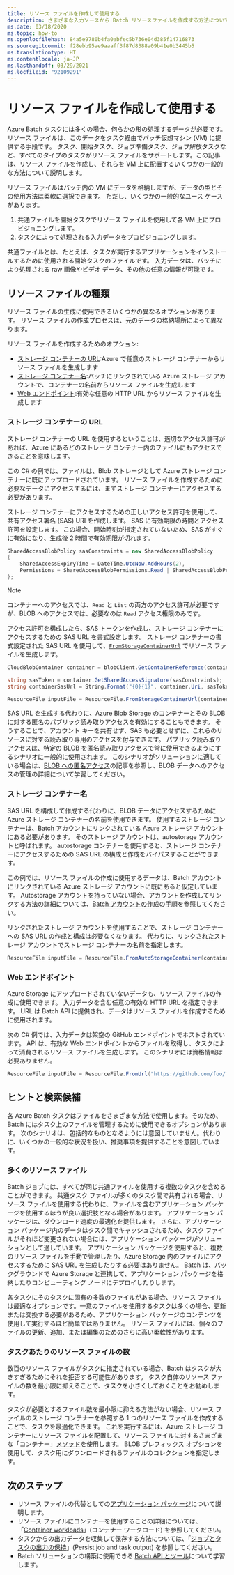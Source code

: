 ```yaml
---
title: リソース ファイルを作成して使用する
description: さまざまな入力ソースから Batch リソースファイルを作成する方法について説明します。 この記事では、VM 上に作成して配置する方法について、いくつかの一般的な方法について説明します。
ms.date: 03/18/2020
ms.topic: how-to
ms.openlocfilehash: 84a5e9780b4fa0abfec5b736e04d385f14716873
ms.sourcegitcommit: f28ebb95ae9aaaff3f87d8388a09b41e0b3445b5
ms.translationtype: HT
ms.contentlocale: ja-JP
ms.lasthandoff: 03/29/2021
ms.locfileid: "92109291"
---
```

# <a name="creating-and-using-resource-files"></a>リソース ファイルを作成して使用する

Azure Batch タスクには多くの場合、何らかの形の処理するデータが必要です。 リソース ファイルは、このデータをタスク経由でバッチ仮想マシン (VM) に提供する手段です。 タスク、開始タスク、ジョブ準備タスク、ジョブ解放タスクなど、すべてのタイプのタスクがリソース ファイルをサポートします。この記事は、リソース ファイルを作成し、それらを VM 上に配置するいくつかの一般的な方法について説明します。  

リソース ファイルはバッチ内の VM にデータを格納しますが、データの型とその使用方法は柔軟に選択できます。 ただし、いくつかの一般的なユース ケースがあります。

1. 共通ファイルを開始タスクでリソース ファイルを使用して各 VM 上にプロビジョニングします。
1. タスクによって処理される入力データをプロビジョニングします。

共通ファイルとは、たとえば、タスクが実行するアプリケーションをインストールするために使用される開始タスクのファイルです。 入力データは、バッチにより処理される raw 画像やビデオ データ、その他の任意の情報が可能です。

## <a name="types-of-resource-files"></a>リソース ファイルの種類

リソース ファイルの生成に使用できるいくつかの異なるオプションがあります。 リソース ファイルの作成プロセスは、元のデータの格納場所によって異なります。

リソース ファイルを作成するためのオプション:

- [ストレージ コンテナーの URL](#storage-container-url):Azure で任意のストレージ コンテナーからリソース ファイルを生成します
- [ストレージ コンテナー名](#storage-container-name):バッチにリンクされている Azure ストレージ アカウントで、コンテナーの名前からリソース ファイルを生成します
- [Web エンドポイント](#web-endpoint):有効な任意の HTTP URL からリソース ファイルを生成します

### <a name="storage-container-url"></a>ストレージ コンテナーの URL

ストレージ コンテナーの URL を使用するということは、適切なアクセス許可があれば、Azure にあるどのストレージ コンテナー内のファイルにもアクセスできることを意味します。 

この C# の例では、ファイルは、Blob ストレージとして Azure ストレージ コンテナーに既にアップロードされています。 リソース ファイルを作成するために必要なデータにアクセスするには、まずストレージ コンテナーにアクセスする必要があります。

ストレージ コンテナーにアクセスするための正しいアクセス許可を使用して、共有アクセス署名 (SAS) URI を作成します。 SAS に有効期限の時間とアクセス許可を設定します。 この場合、開始時刻が指定されていないため、SAS がすぐに有効になり、生成後 2 時間で有効期限が切れます。

```csharp
SharedAccessBlobPolicy sasConstraints = new SharedAccessBlobPolicy
{
    SharedAccessExpiryTime = DateTime.UtcNow.AddHours(2),
    Permissions = SharedAccessBlobPermissions.Read | SharedAccessBlobPermissions.List
};
```

> [!NOTE]
> コンテナーへのアクセスでは、`Read` と `List` の両方のアクセス許可が必要ですが、BLOB へのアクセスでは、必要なのは `Read` アクセス権限のみです。

アクセス許可を構成したら、SAS トークンを作成し、ストレージ コンテナーにアクセスするための SAS URL を書式設定します。 ストレージ コンテナーの書式設定された SAS URL を使用して、[`FromStorageContainerUrl`](/dotnet/api/microsoft.azure.batch.resourcefile.fromstoragecontainerurl) でリソース ファイルを生成します。

```csharp
CloudBlobContainer container = blobClient.GetContainerReference(containerName);

string sasToken = container.GetSharedAccessSignature(sasConstraints);
string containerSasUrl = String.Format("{0}{1}", container.Uri, sasToken);

ResourceFile inputFile = ResourceFile.FromStorageContainerUrl(containerSasUrl);
```

SAS URL を生成する代わりに、Azure Blob Storage のコンテナーとその BLOB に対する匿名のパブリック読み取りアクセスを有効にすることもできます。 そうすることで、アカウント キーを共有せず、SAS も必要とせずに、これらのリソースに対する読み取り専用のアクセスを付与できます。 パブリック読み取りアクセスは、特定の BLOB を匿名読み取りアクセスで常に使用できるようにするシナリオに一般的に使用されます。 このシナリオがソリューションに適している場合は、[BLOB への匿名アクセス](../storage/blobs/anonymous-read-access-configure.md)の記事を参照し、BLOB データへのアクセスの管理の詳細について学習してください。

### <a name="storage-container-name"></a>ストレージ コンテナー名

SAS URL を構成して作成する代わりに、BLOB データにアクセスするために Azure ストレージ コンテナーの名前を使用できます。 使用するストレージ コンテナーは、Batch アカウントにリンクされている Azure ストレージ アカウントにある必要があります。 そのストレージ アカウントは、autostorage アカウントと呼ばれます。 autostorage コンテナーを使用すると、ストレージ コンテナーにアクセスするための SAS URL の構成と作成をバイパスすることができます。

この例では、リソース ファイルの作成に使用するデータは、Batch アカウントにリンクされている Azure ストレージ アカウントに既にあると仮定しています。 Autostorage アカウントを持っていない場合、アカウントを作成してリンクする方法の詳細については、[Batch アカウントの作成](batch-account-create-portal.md)の手順を参照してください。

リンクされたストレージ アカウントを使用することで、ストレージ コンテナーへの SAS URL の作成と構成は必要なくなります。 代わりに、リンクされたストレージ アカウントでストレージ コンテナーの名前を指定します。

```csharp
ResourceFile inputFile = ResourceFile.FromAutoStorageContainer(containerName);
```

### <a name="web-endpoint"></a>Web エンドポイント

Azure Storage にアップロードされていないデータも、リソース ファイルの作成に使用できます。 入力データを含む任意の有効な HTTP URL を指定できます。 URL は Batch API に提供され、データはリソース ファイルを作成するために使用されます。

次の C# 例では、入力データは架空の GitHub エンドポイントでホストされています。 API は、有効な Web エンドポイントからファイルを取得し、タスクによって消費されるリソース ファイルを生成します。 このシナリオには資格情報は必要ありません。

```csharp
ResourceFile inputFile = ResourceFile.FromUrl("https://github.com/foo/file.txt", filePath);
```

## <a name="tips-and-suggestions"></a>ヒントと検索候補

各 Azure Batch タスクはファイルをさまざまな方法で使用します。そのため、Batch にはタスク上のファイルを管理するために使用できるオプションがあります。 次のシナリオは、包括的なものとなるようには意図していません。代わりに、いくつかの一般的な状況を扱い、推奨事項を提供することを意図しています。

### <a name="many-resource-files"></a>多くのリソース ファイル

Batch ジョブには、すべてが同じ共通ファイルを使用する複数のタスクを含めることができます。 共通タスク ファイルが多くのタスク間で共有される場合、リソース ファイルを使用する代わりに、ファイルを含むアプリケーション パッケージを使用するほうが良い選択肢となる場合があります。 アプリケーション パッケージは、ダウンロード速度の最適化を提供します。 さらに、アプリケーション パッケージ内のデータはタスク間でキャッシュされるため、タスク ファイルがそれほど変更されない場合には、アプリケーション パッケージがソリューションとして適しています。 アプリケーション パッケージを使用すると、複数のリソース ファイルを手動で管理したり、Azure Storage 内のファイルにアクセスするために SAS URL を生成したりする必要はありません。 Batch は、バックグラウンドで Azure Storage と連携して、アプリケーション パッケージを格納したりコンピューティング ノードにデプロイしたりします。

各タスクにそのタスクに固有の多数のファイルがある場合、リソース ファイルは最適なオプションです。一意のファイルを使用するタスクは多くの場合、更新または交換する必要があるため、アプリケーション パッケージのコンテンツを使用して実行するほど簡単ではありません。 リソース ファイルには、個々のファイルの更新、追加、または編集のためのさらに高い柔軟性があります。

### <a name="number-of-resource-files-per-task"></a>タスクあたりのリソース ファイルの数

数百のリソース ファイルがタスクに指定されている場合、Batch はタスクが大きすぎるためにそれを拒否する可能性があります。 タスク自体のリソース ファイルの数を最小限に抑えることで、タスクを小さくしておくことをお勧めします。

タスクが必要とするファイル数を最小限に抑える方法がない場合、リソース ファイルのストレージ コンテナーを参照する 1 つのリソース ファイルを作成することで、タスクを最適化できます。 これを実行するには、Azure ストレージ コンテナーにリソース ファイルを配置して、リソース ファイルに対するさまざまな「コンテナー」[メソッド](/dotnet/api/microsoft.azure.batch.resourcefile#methods)を使用します。 BLOB プレフィックス オプションを使用して、タスク用にダウンロードされるファイルのコレクションを指定します。

## <a name="next-steps"></a>次のステップ

- リソース ファイルの代替としての[アプリケーション パッケージ](batch-application-packages.md)について説明します。
- リソース ファイルにコンテナーを使用することの詳細については、「[Container workloads](batch-docker-container-workloads.md)」(コンテナー ワークロード) を参照してください。
- タスクからの出力データを収集して保存する方法については、「[ジョブとタスクの出力の保持](batch-task-output.md)」(Persist job and task output) を参照してください。
- Batch ソリューションの構築に使用できる [Batch API とツール](batch-apis-tools.md)について学習します。